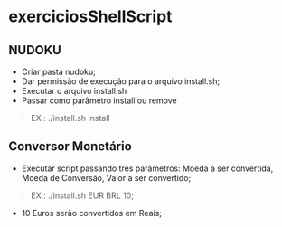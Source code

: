 # exerciciosShellScript

## NUDOKU
- Criar pasta nudoku;
- Dar permissão de execução para o arquivo install.sh;
- Executar o arquivo install.sh
- Passar como parâmetro install ou remove
> EX.: ./install.sh install


## Conversor Monetário 
- Executar script passando três parâmetros: Moeda a ser convertida, Moeda de Conversão, Valor a ser convertido;
>EX.: ./install.sh EUR BRL 10;
- 10 Euros serão convertidos em Reais;
